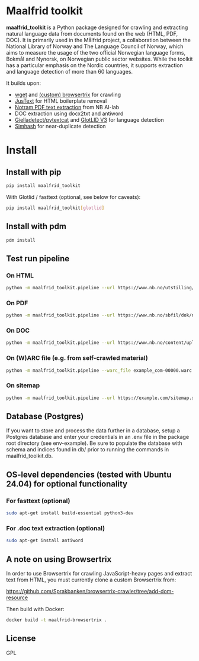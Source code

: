 # Maalfrid toolkit

__maalfrid_toolkit__ is a Python package designed for crawling and extracting natural language data from documents found on the web (HTML, PDF, DOC). It is primarily used in the Målfrid project, a collaboration between the National Library of Norway and The Language Council of Norway, which aims to measure the usage of the two official Norwegian language forms, Bokmål and Nynorsk, on Norwegian public sector websites. While the toolkit has a particular emphasis on the Nordic countries, it supports extraction and language detection of more than 60 languages.

It builds upon:
- [wget](https://www.gnu.org/software/wget/) and [(custom) browsertrix](https://github.com/Sprakbanken/browsertrix-crawler/) for crawling
- [JusText](https://github.com/miso-belica/jusText) for HTML boilerplate removal
- [Notram PDF text extraction](https://github.com/NbAiLab/notram/) from NB AI-lab
- DOC extraction using docx2txt and antiword
- [Gielladetect/pytextcat](https://github.com/NationalLibraryOfNorway/gielladetect) and [GlotLID V3](https://huggingface.co/cis-lmu/glotlid) for language detection
- [Simhash](https://github.com/1e0ng/simhash) for near-duplicate detection

# Install
## Install with pip

```bash
pip install maalfrid_toolkit
```

With Glotlid / fasttext (optional, see below for caveats):

```bash
pip install maalfrid_toolkit[glotlid]
```

## Install with pdm

```bash
pdm install
```

## Test run pipeline

### On HTML

```bash
python -m maalfrid_toolkit.pipeline --url https://www.nb.no/utstilling/opplyst-glimt-fra-en-kulturhistorie/ --to_jsonl
```

### On PDF

```bash
python -m maalfrid_toolkit.pipeline --url https://www.nb.no/sbfil/dok/nst_taledat_dk.pdf --to_jsonl
```

### On DOC

```bash
python -m maalfrid_toolkit.pipeline --url https://www.nb.no/content/uploads/2018/11/Søknadsskjema-Bokhylla-2.doc --to_jsonl
```

### On (W)ARC file (e.g. from self-crawled material)

```bash
python -m maalfrid_toolkit.pipeline --warc_file example_com-00000.warc.gz --calculate_simhash --to_jsonl > warc.jsonl
```

### On sitemap

```bash
python -m maalfrid_toolkit.pipeline --url https://example.com/sitemap.xml --crawl_sitemap --to_jsonl > example.jsonl
```

## Database (Postgres)

If you want to store and process the data further in a database, setup a Postgres database and enter your credentials in an .env file in the package root directory (see env-example). Be sure to populate the database with schema and indices found in db/ prior to running the commands in maalfrid_toolkit.db.

## OS-level dependencies (tested with Ubuntu 24.04) for optional functionality

### For fasttext (optional)

```bash
sudo apt-get install build-essential python3-dev
```

### For .doc text extraction (optional)

```bash
sudo apt-get install antiword
```

## A note on using Browsertrix

In order to use Browsertrix for crawling JavaScript-heavy pages and extract text from HTML, you must currently clone a custom Browsertrix from:

https://github.com/Sprakbanken/browsertrix-crawler/tree/add-dom-resource

Then build with Docker:

```bash
docker build -t maalfrid-browsertrix .
```

## License
GPL
